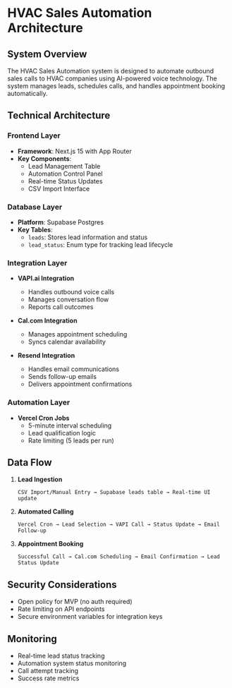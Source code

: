 # HVAC Sales Automation Architecture

## System Overview
The HVAC Sales Automation system is designed to automate outbound sales calls to HVAC companies using AI-powered voice technology. The system manages leads, schedules calls, and handles appointment booking automatically.

## Technical Architecture

### Frontend Layer
- **Framework**: Next.js 15 with App Router
- **Key Components**:
  - Lead Management Table
  - Automation Control Panel
  - Real-time Status Updates
  - CSV Import Interface

### Database Layer
- **Platform**: Supabase Postgres
- **Key Tables**:
  - `leads`: Stores lead information and status
  - `lead_status`: Enum type for tracking lead lifecycle

### Integration Layer
- **VAPI.ai Integration**
  - Handles outbound voice calls
  - Manages conversation flow
  - Reports call outcomes
  
- **Cal.com Integration**
  - Manages appointment scheduling
  - Syncs calendar availability
  
- **Resend Integration**
  - Handles email communications
  - Sends follow-up emails
  - Delivers appointment confirmations

### Automation Layer
- **Vercel Cron Jobs**
  - 5-minute interval scheduling
  - Lead qualification logic
  - Rate limiting (5 leads per run)

## Data Flow

1. **Lead Ingestion**
   ```
   CSV Import/Manual Entry → Supabase leads table → Real-time UI update
   ```

2. **Automated Calling**
   ```
   Vercel Cron → Lead Selection → VAPI Call → Status Update → Email Follow-up
   ```

3. **Appointment Booking**
   ```
   Successful Call → Cal.com Scheduling → Email Confirmation → Lead Status Update
   ```

## Security Considerations
- Open policy for MVP (no auth required)
- Rate limiting on API endpoints
- Secure environment variables for integration keys

## Monitoring
- Real-time lead status tracking
- Automation system status monitoring
- Call attempt tracking
- Success rate metrics
